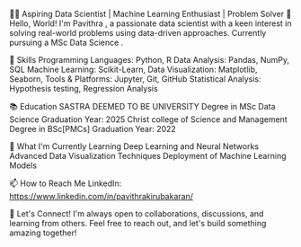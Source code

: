 👨‍💻 Aspiring Data Scientist | Machine Learning Enthusiast | Problem Solver
👋 Hello, World!
I'm Pavithra , a passionate data scientist with a keen interest in solving real-world problems using data-driven approaches. 
Currently pursuing a MSc Data Science .

🚀 Skills
Programming Languages: Python, R
Data Analysis: Pandas, NumPy, SQL
Machine Learning: Scikit-Learn,
Data Visualization: Matplotlib, Seaborn,
Tools & Platforms: Jupyter, Git, GitHub
Statistical Analysis: Hypothesis testing, Regression Analysis

📚 Education
SASTRA DEEMED TO BE UNIVERSITY
Degree in MSc Data Science
Graduation Year: 2025
Christ college of Science and Management
Degree in BSc[PMCs]
Graduation Year: 2022

🌱 What I'm Currently Learning
Deep Learning and Neural Networks
Advanced Data Visualization Techniques
Deployment of Machine Learning Models


📫 How to Reach Me
LinkedIn: https://www.linkedin.com/in/pavithrakirubakaran/

🤝 Let's Connect!
I'm always open to collaborations, discussions, and learning from others. Feel free to reach out, and let's build something amazing together!
<!---
Pavithra-Kirubakaran/Pavithra-Kirubakaran is a ✨ special ✨ repository because its `README.md` (this file) appears on your GitHub profile.
You can click the Preview link to take a look at your changes.
--->

